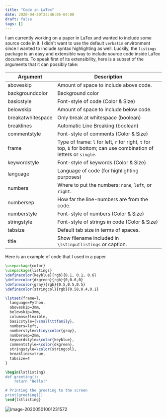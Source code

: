 ```yaml
---
title: "Code in LaTex"
date: 2020-04-30T23:46:05-04:00
draft: false
tags: []
---
```


I am currently working on a paper in LaTex and wanted to include some source code in it. I didn't want to use the default `verbatim` environment since I wanted to include syntax highlighting as well. Luckily, the `listings` package is an easy and extensible way to include source code inside LaTex documents. To speak first of its extensibility, here is a subset of the arguments that it can possibly take:

| Argument          | Description                                                  |
| ----------------- | ------------------------------------------------------------ |
| aboveskip         | Amount of space to include above code.                       |
| backgroundcolor   | Background color                                             |
| basicstyle        | Font-style of code (Color & Size)                            |
| belowskip         | Amount of space to include below code.                       |
| breakatwhitespace | Only break at whitespace (boolean)                           |
| breaklines        | Automatic Line Breaking (boolean)                            |
| commentstyle      | Font-style of comments (Color & Size)                        |
| frame             | Type of frame: `l` for left, `r` for right, `t` for top, `b` for bottom; can use combination of letters or `single`. |
| keywordstyle      | Font-style of keywords (Color & Size)                        |
| language          | Language of code (for highlighting purposes)                 |
| numbers           | Where to put the numbers: `none`, `left`, or `right`.        |
| numbersep         | How far the line-numbers are from the code.                  |
| numberstyle       | Font-style of numbers (Color & Size)                         |
| stringstyle       | Font-style of strings in code (Color & Size)                 |
| tabsize           | Default tab size in terms of spaces.                         |
| title             | Show filename included in `\lstinputlistings` or caption.    |

Here is an example of code that I used in a paper

```latex
\usepackage{color}
\usepackage{listings}
\definecolor{keyblue}{rgb}{0.1, 0.1, 0.6}
\definecolor{dkgreen}{rgb}{0,0.6,0}
\definecolor{gray}{rgb}{0.5,0.5,0.5}
\definecolor{stringcol}{rgb}{0.58,0.4,0.1}

\lstset{frame=l,
  language=Python,
  aboveskip=3mm,
  belowskip=3mm,
  columns=flexible,
  basicstyle={\small\ttfamily},
  numbers=left,
  numberstyle=\tiny\color{gray},
  numbersep=2mm,
  keywordstyle=\color{keyblue},
  commentstyle=\color{dkgreen},
  stringstyle=\color{stringcol},
  breaklines=true,
  tabsize=4
}

\begin{lstlisting}
def greeting():
	return "Hello!"

# Printing the greeting to the screen
print(greeting())
\end{lstlisting}
```

![image-20200501001231572](/files/images/20200501001231572.png)